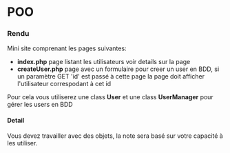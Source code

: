 # POO

### Rendu

Mini site comprenant les pages suivantes:

* **index.php** page listant les utilisateurs voir details sur la page
* **createUser.php** page avec un formulaire pour creer un user en BDD, si un paramètre GET 'id' est passé à cette page la page doit afficher l'utilisateur correspodant à cet id 

Pour cela vous utiliserez une class **User** et une class **UserManager** pour gérer les users en BDD

#### Detail 

Vous devez travailler avec des objets, la note sera basé sur votre capacité à les utiliser.

